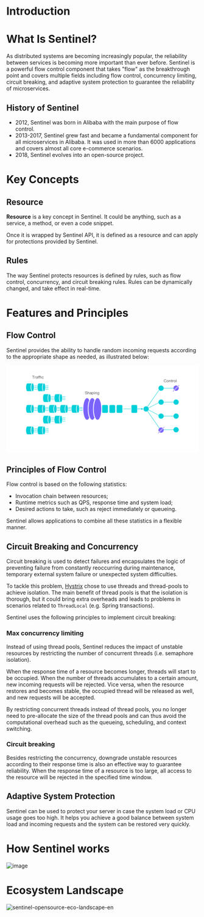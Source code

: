# Introduction

# What Is Sentinel?

As distributed systems are becoming increasingly popular, the reliability between services is becoming more important than ever before. Sentinel is a powerful flow control component that takes "flow" as the breakthrough point and covers multiple fields including flow control, concurrency limiting, circuit breaking, and adaptive system protection to guarantee the reliability of microservices.

## History of Sentinel

* 2012, Sentinel was born in Alibaba with the main purpose of flow control.
* 2013-2017, Sentinel grew fast and became a fundamental component for all microservices in Alibaba. It was used in more than 6000 applications and covers almost all core e-commerce scenarios. 
* 2018, Sentinel evolves into an open-source project.

# Key Concepts

## Resource

**Resource** is a key concept in Sentinel. It could be anything, such as a service, a method, or even a code snippet.

Once it is wrapped by Sentinel API, it is defined as a resource and can apply for protections provided by Sentinel.

## Rules

The way Sentinel protects resources is defined by rules, such as flow control, concurrency, and circuit breaking rules. Rules can be dynamically changed, and take effect in real-time.

# Features and Principles

## Flow Control

Sentinel provides the ability to handle random incoming requests according to the appropriate shape as needed, as illustrated below:

![image](./img/sentinel-flow-overview-en.jpg)

## Principles of Flow Control

Flow control is based on the following statistics:

* Invocation chain between resources;
* Runtime metrics such as QPS, response time and system load;
* Desired actions to take, such as reject immediately or queueing.

Sentinel allows applications to combine all these statistics in a flexible manner. 

## Circuit Breaking and Concurrency

Circuit breaking is used to detect failures and encapsulates the logic of preventing failure from constantly reoccurring during maintenance, temporary external system failure or unexpected system difficulties. 

To tackle this problem, [Hystrix](https://github.com/Netflix/Hystrix/wiki#what-problem-does-hystrix-solve) chose to use threads and thread-pools to achieve isolation. The main benefit of thread pools is that the isolation is thorough, but it could bring extra overheads and leads to problems in scenarios related to `ThreadLocal` (e.g. Spring transactions).

Sentinel uses the following principles to implement circuit breaking:

### Max concurrency limiting

Instead of using thread pools, Sentinel reduces the impact of unstable resources by restricting the number of concurrent threads (i.e. semaphore isolation).

When the response time of a resource becomes longer, threads will start to be occupied. When the number of threads accumulates to a certain amount, new incoming requests will be rejected. Vice versa, when the resource restores and becomes stable, the occupied thread will be released as well, and new requests will be accepted. 

By restricting concurrent threads instead of thread pools, you no longer need to pre-allocate the size of the thread pools and can thus avoid the computational overhead such as the queueing, scheduling, and context switching.

### Circuit breaking

Besides restricting the concurrency, downgrade unstable resources according to their response time is also an effective way to guarantee reliability. When the response time of a resource is too large, all access to the resource will be rejected in the specified time window.

## Adaptive System Protection

Sentinel can be used to protect your server in case the system load or CPU usage goes too high. It helps you achieve a good balance between system load and incoming requests and the system can be restored very quickly.

# How Sentinel works

![image](https://user-images.githubusercontent.com/9434884/69955207-1e5d3c00-1538-11ea-9ab2-297efff32809.png)

# Ecosystem Landscape

![sentinel-opensource-eco-landscape-en](https://user-images.githubusercontent.com/9434884/54653653-57fb2d80-4af6-11e9-8141-b5675f251587.png)